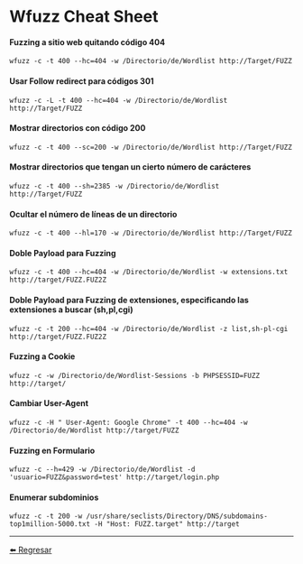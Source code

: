 # Wfuzz Cheat Sheet

#### Fuzzing a sitio web quitando código 404
```
wfuzz -c -t 400 --hc=404 -w /Directorio/de/Wordlist http://Target/FUZZ
```

#### Usar Follow redirect para códigos 301
```
wfuzz -c -L -t 400 --hc=404 -w /Directorio/de/Wordlist http://Target/FUZZ
```

#### Mostrar directorios con código 200
```
wfuzz -c -t 400 --sc=200 -w /Directorio/de/Wordlist http://Target/FUZZ
```

#### Mostrar directorios que tengan un cierto número de carácteres
```
wfuzz -c -t 400 --sh=2385 -w /Directorio/de/Wordlist http://Target/FUZZ
```

#### Ocultar el número de líneas de un directorio
```
wfuzz -c -t 400 --hl=170 -w /Directorio/de/Wordlist http://Target/FUZZ
```

#### Doble Payload para Fuzzing
```
wfuzz -c -t 400 --hc=404 -w /Directorio/de/Wordlist -w extensions.txt http://target/FUZZ.FUZ2Z
```

#### Doble Payload para Fuzzing de extensiones, especificando las extensiones a buscar (sh,pl,cgi)
```
wfuzz -c -t 200 --hc=404 -w /Directorio/de/Wordlist -z list,sh-pl-cgi http://target/FUZZ.FUZ2Z
```

#### Fuzzing a Cookie
```
wfuzz -c -w /Directorio/de/Wordlist-Sessions -b PHPSESSID=FUZZ http://target/
```

#### Cambiar User-Agent
```
wfuzz -c -H " User-Agent: Google Chrome" -t 400 --hc=404 -w /Directorio/de/Wordlist http://target/FUZZ
```

#### Fuzzing en Formulario
```
wfuzz -c --h=429 -w /Directorio/de/Wordlist -d 'usuario=FUZZ&password=test' http://target/login.php
```

#### Enumerar subdominios
```
wfuzz -c -t 200 -w /usr/share/seclists/Directory/DNS/subdomains-top1million-5000.txt -H "Host: FUZZ.target" http://target
```

---

[:arrow_left: Regresar](https://github.com/m4lal0/cheatsheets)